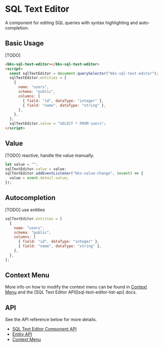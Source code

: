 # SQL Text Editor

A component for editing SQL queries with syntax highlighting and auto-completion.

## Basic Usage

[TODO]

```html
<bks-sql-text-editor></bks-sql-text-editor>
<script>
  const sqlTextEditor = document.querySelector("bks-sql-text-editor");
  sqlTextEditor.entities = [
    {
      name: "users",
      schema: "public",
      columns: [
        { field: "id", dataType: "integer" },
        { field: "name", dataType: "string" },
      ],
    },
  ];
  sqlTextEditor.value = "SELECT * FROM users";
</script>
```
## Value

[TODO]
reactive, handle the value manually.

```js
let value = "";
sqlTextEditor.value = value;
sqlTextEditor.addEventListener("bks-value-change", (event) => {
  value = event.detail.value;
});
```

## Autocompletion

[TODO]
use entities

```js
sqlTextEditor.entities = [
  {
    name: "users",
    schema: "public",
    columns: [
      { field: "id", dataType: "integer" },
      { field: "name", dataType: "string" },
    ],
  },
];
```

## Context Menu

More info on how to modify the context menu can be found in
[Context Menu][context-menu] and the [SQL Text Editor API][sql-text-editor-list-api] docs.

## API

See the API reference below for more details.

- [SQL Text Editor Component API][sql-text-editor-api]
- [Entity API][entity-api]
- [Context Menu][context-menu]

[sql-text-editor-api]: ./api/sql-text-editor
[entity-api]: ./api/entity.md
[context-menu]: ./context-menu

